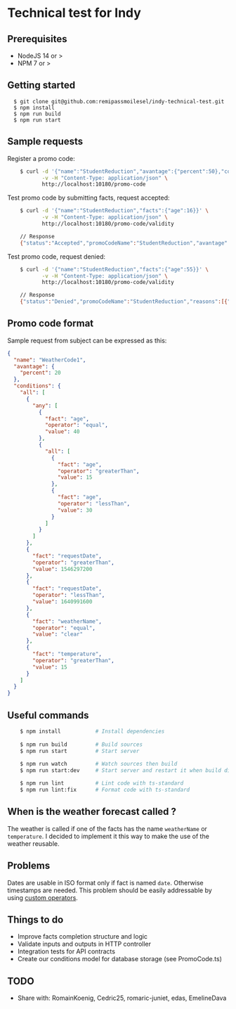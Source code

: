 # Technical test for Indy

## Prerequisites

- NodeJS 14 or >
- NPM 7 or > 


## Getting started

```
  $ git clone git@github.com:remipassmoilesel/indy-technical-test.git
  $ npm install
  $ npm run build
  $ npm run start
```


## Sample requests

Register a promo code:  
```bash
    $ curl -d '{"name":"StudentReduction","avantage":{"percent":50},"conditions":{"all":[{"fact":"age","operator":"greaterThan","value":15},{"fact":"age","operator":"lessThan","value":18}]}}' \
           -v -H "Content-Type: application/json" \
           http://localhost:10180/promo-code
```

Test promo code by submitting facts, request accepted:    
```bash
    $ curl -d '{"name":"StudentReduction","facts":{"age":16}}' \
           -v -H "Content-Type: application/json" \
           http://localhost:10180/promo-code/validity

    // Response
    {"status":"Accepted","promoCodeName":"StudentReduction","avantage":{"percent":50}}
```

Test promo code, request denied:    
```bash
    $ curl -d '{"name":"StudentReduction","facts":{"age":55}}' \
           -v -H "Content-Type: application/json" \
           http://localhost:10180/promo-code/validity

    // Response
    {"status":"Denied","promoCodeName":"StudentReduction","reasons":[{"text":"age MUST BE lessThan THAN/TO 18","fact":"age","operator":"lessThan","value":"18"}]}
```

## Promo code format

Sample request from subject can be expressed as this:  

```json
{
  "name": "WeatherCode1",
  "avantage": {
    "percent": 20
  },
  "conditions": {
    "all": [
      {
        "any": [
          {
            "fact": "age",
            "operator": "equal",
            "value": 40
          },
          {
            "all": [
              {
                "fact": "age",
                "operator": "greaterThan",
                "value": 15
              },
              {
                "fact": "age",
                "operator": "lessThan",
                "value": 30
              }
            ]
          }
        ]
      },
      {
        "fact": "requestDate",
        "operator": "greaterThan",
        "value": 1546297200
      },
      {
        "fact": "requestDate",
        "operator": "lessThan",
        "value": 1640991600
      },
      {
        "fact": "weatherName",
        "operator": "equal",
        "value": "clear"
      },
      {
        "fact": "temperature",
        "operator": "greaterThan",
        "value": 15
      }
    ]
  }
}
```


## Useful commands

```bash
    $ npm install           # Install dependencies
    
    $ npm run build         # Build sources
    $ npm run start         # Start server
    
    $ npm run watch         # Watch sources then build
    $ npm run start:dev     # Start server and restart it when build directory changes

    $ npm run lint          # Lint code with ts-standard      
    $ npm run lint:fix      # Format code with ts-standard
```

## When is the weather forecast called ? 

The weather is called if one of the facts has the name `weatherName` or `temperature`. I decided to implement it this way 
to make the use of the weather reusable. 


## Problems 

Dates are usable in ISO format only if fact is named `date`. Otherwise timestamps are needed. This problem should be easily 
addressable by using [custom operators](https://github.com/CacheControl/json-rules-engine/blob/master/examples/06-custom-operators.js).


## Things to do

- Improve facts completion structure and logic
- Validate inputs and outputs in HTTP controller
- Integration tests for API contracts
- Create our conditions model for database storage (see PromoCode.ts)


## TODO

- Share with: RomainKoenig, Cedric25, romaric-juniet, edas, EmelineDava
